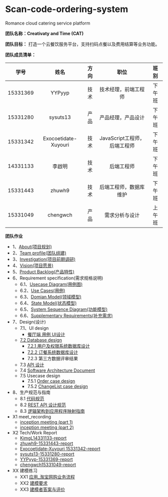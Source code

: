 # Scan-code-ordering-system
Romance cloud catering service platform

**团队名称：Creativaty and Time (CAT)**

**团队目标：** 打造一个云餐饮服务平台，支持扫码点餐以及费用结算等业务功能。

**团队成员清单：**

|    学号    |  姓名  |  方向   |         职位          |  班别  |
| :------: | :--: | :---: | :-----------------: | :--: |
| 15331369 | YYPyyp  |  技术   |     技术经理，前端工程师      | 下午班  |
| 15331280 | sysuts13  |  产品   |      产品经理，产品设计      | 下午班  |
| 15331342 | Exocoetidate-Xuyouri  |  技术   | JavaScript工程师，后端工程师 | 下午班  |
| 14331133 | 李啟明  |  技术   |        后端工程师        | 下午班  |
| 15331443 | zhuwh9  |  技术   |     后端工程师，数据库维护     | 下午班  |
| 15331049 | chengwch  | 产品 |        需求分析与设计        | 上午班  |

**团队作业**
* 1、[About(项目规划)](https://github.com/SAAD-CAT/Scan-code-ordering-system/blob/master/Documents/project%20planning.md)
* 2、[Team profile(团队组建)](https://github.com/SAAD-CAT/Scan-code-ordering-system/blob/master/Documents/task2_team_profile.md)
* 3、[Investigation(项目前期调研)](https://github.com/SAAD-CAT/Scan-code-ordering-system/blob/master/Documents/product-survey-report.md)
* 4、[Vision(项目愿景)](https://github.com/SAAD-CAT/Scan-code-ordering-system/blob/master/Documents/vision.md)
* 5、[Product Backlog(产品特性)](https://github.com/SAAD-CAT/Scan-code-ordering-system/blob/master/Documents/product_backlog.md)
* 6、Requirement specification(需求规格说明)
  * 6.1、[Usecase Diagram(用例图)](https://github.com/SAAD-CAT/Scan-code-ordering-system/blob/master/Documents/task6_usecase_diagram.md)
  * 6.2、[Use Cases(用例)](https://github.com/SAAD-CAT/Scan-code-ordering-system/blob/master/Documents/use_case.md)
  * 6.3、[Domian Model(领域模型)](https://github.com/SAAD-CAT/Scan-code-ordering-system/blob/master/Documents/task6_domian_model.md)
  * 6.4、[State Model(状态模型)](https://github.com/SAAD-CAT/Scan-code-ordering-system/blob/master/Documents/task6_state_model.md)
  * 6.5、[System Sequence Diagram(功能模型)](https://github.com/SAAD-CAT/Scan-code-ordering-system/blob/master/Documents/task6_System_sequence_diagrams.md)
  * 6.6、[Supplementary Requirements(补充需求)](https://github.com/SAAD-CAT/Scan-code-ordering-system/blob/master/Documents/supple-requirement.md)
* 7、Design(设计)
  * 7.1、UI design
    * [餐厅端 用例 UI设计](https://github.com/SAAD-CAT/Scan-code-ordering-system/blob/master/Documents/UI_design.md)
  * [7.2 Database design](https://github.com/SAAD-CAT/Scan-code-ordering-system/blob/master/Documents/task7_database_design.md)
    * [7.2.1 用户及权限系统数据库设计](https://github.com/SAAD-CAT/Scan-code-ordering-system/blob/master/Documents/task7_database_design.md)
    * [7.2.2 订餐系统数据库设计](https://github.com/SAAD-CAT/Scan-code-ordering-system/blob/master/Documents/task7_database_design.md)
    * 7.2.3 第三方数据评审结果
  * 7.3 [API 设计](https://github.com/SAAD-CAT/Scan-code-ordering-system/blob/master/Documents/API%E8%AF%B4%E6%98%8E%E4%B9%A6.md)
  * 7.4 [Software Architecture Document](https://github.com/SAAD-CAT/Scan-code-ordering-system/blob/master/Documents/software_archit_doc.md)
  * 7.5 Usecase design
    * 7.5.1 [Order case design](https://github.com/SAAD-CAT/Scan-code-ordering-system/blob/master/Documents/order_ucase_design.md)
    * 7.5.2 [ChangeList case design](https://github.com/SAAD-CAT/Scan-code-ordering-system/blob/master/Documents/change_ucase_design.md)
* 8、生产规范与指南
  * 8.1 [代码规范](https://github.com/SAAD-CAT/Scan-code-ordering-system/blob/master/Documents/code_speci.md)
  * 8.2 [REST API 设计规范](https://github.com/SAAD-CAT/Scan-code-ordering-system/blob/master/Documents/rest-api-desn.md)
  * 8.3 [逻辑架构到应用程序映射指南](https://github.com/SAAD-CAT/Scan-code-ordering-system/blob/master/Documents/map_guide.md)
* X1 meet_recording
  * [inception meeting (part 1)](https://github.com/SAAD-CAT/Scan-code-ordering-system/blob/master/Documents/meeting-record.md)
  * [inception meeting (part 2)](https://github.com/SAAD-CAT/Scan-code-ordering-system/blob/master/Documents/meeting-record2.md)
* X2 Tech/Work Report
  * [KimgL14331133-report](https://github.com/SAAD-CAT/Scan-code-ordering-system/blob/master/report/liqiming14331133/14331133_final_report.md)
  * [zhuwh9-15331443-report](http://zhuwh9.xyz/final-report)
  * [Exocoetidate-Xuyouri 15331342-report](https://blog.csdn.net/qq_40127318/article/details/80870517)
  * [sysuts13-15331280-report](https://github.com/SAAD-CAT/Scan-code-ordering-system/blob/master/report/suhantian_15331280/FinalReport.md)
  * [YYPyyp-15331369-report](https://github.com/SAAD-CAT/Scan-code-ordering-system/blob/master/report/yangyupei_15331369/report.md)
  * [chengwch15331049-report](https://github.com/SAAD-CAT/Scan-code-ordering-system/blob/master/report/chengwch_15331049/report.md)
* XX 建模练习
  * XX1 [应用_淘宝网购业务流程](https://github.com/SAAD-CAT/Scan-code-ordering-system/blob/master/Documents/lesson9_XX%E5%BB%BA%E6%A8%A1%E7%BB%83%E4%B9%A0/%E8%BD%AF%E4%BB%B6%E6%8F%8F%E8%BF%B0%E6%96%87%E6%A1%A3.pdf)
  * XX2 [建模要求](https://github.com/SAAD-CAT/Scan-code-ordering-system/tree/master/Documents/lesson9_XX%E5%BB%BA%E6%A8%A1%E7%BB%83%E4%B9%A0)
  * XX3 [建模者答案与评价](https://github.com/SAAD-CAT/Scan-code-ordering-system/blob/master/Documents/lesson9_XX建模练习/建模者答案与评价.md)
